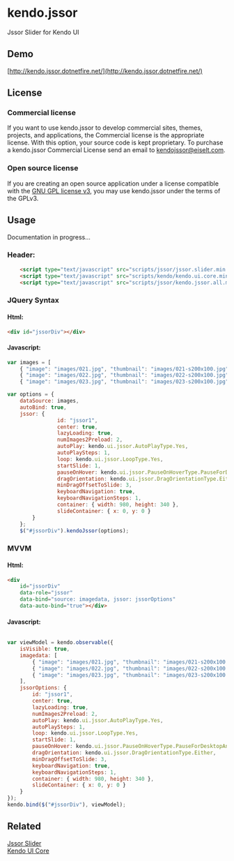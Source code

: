 # kendo.jssor

Jssor Slider for Kendo UI

## Demo
[http://kendo.jssor.dotnetfire.net/](http://kendo.jssor.dotnetfire.net/)

## License

### Commercial license

If you want to use kendo.jssor to develop commercial sites, themes, projects, and applications, the Commercial license is the appropriate license. With this option, your source code is kept proprietary. To purchase a kendo.jssor Commercial License send an email to [kendojssor@eiselt.com](mailto:kendojssor@eiselt.com).

### Open source license

If you are creating an open source application under a license compatible with the [GNU GPL license v3](https://www.gnu.org/licenses/gpl-3.0.html), you may use kendo.jssor under the terms of the GPLv3.

## Usage
Documentation in progress...

### Header:
``` html
    <script type="text/javascript" src="scripts/jssor/jssor.slider.min.js"></script>
    <script type="text/javascript" src="scripts/kendo/kendo.ui.core.min.js"></script>
    <script type="text/javascript" src="scripts/jssor/kendo.jssor.all.min.js"></script>
```

### JQuery Syntax
#### Html:
``` html
<div id="jssorDiv"></div>
```
#### Javascript:
``` js
var images = [ 
    { "image": "images/021.jpg", "thumbnail": "images/021-s200x100.jpg", "caption": "Image 021", "description": "Image 021 description" },
    { "image": "images/022.jpg", "thumbnail": "images/022-s200x100.jpg", "caption": "Image 022", "description": "Image 022 description" },
    { "image": "images/023.jpg", "thumbnail": "images/023-s200x100.jpg", "caption": "Image 023", "description": "Image 023 description" } ];

var options = {
    dataSource: images,
    autoBind: true,
    jssor: {
                id: "jssor1",
                center: true,
                lazyLoading: true,
                numImages2Preload: 2,
                autoPlay: kendo.ui.jssor.AutoPlayType.Yes,
                autoPlaySteps: 1,
                loop: kendo.ui.jssor.LoopType.Yes,
                startSlide: 1,
                pauseOnHover: kendo.ui.jssor.PauseOnHoverType.PauseForDesktopAndTouch,
                dragOrientation: kendo.ui.jssor.DragOrientationType.Either,
                minDragOffsetToSlide: 3,
                keyboardNavigation: true,
                keyboardNavigationSteps: 1,
                container: { width: 980, height: 340 },
                slideContainer: { x: 0, y: 0 }
        }
    };
    $("#jssorDiv").kendoJssor(options);
```
    
### MVVM
#### Html:
``` html
<div
    id="jssorDiv"
    data-role="jssor"
    data-bind="source: imagedata, jssor: jssorOptions"
    data-auto-bind="true"></div>
```
#### Javascript:
``` js

var viewModel = kendo.observable({
    isVisible: true,
    imagedata: [ 
        { "image": "images/021.jpg", "thumbnail": "images/021-s200x100.jpg", "caption": "Image 021", "description": "Image 021 description" },
        { "image": "images/022.jpg", "thumbnail": "images/022-s200x100.jpg", "caption": "Image 022", "description": "Image 022 description" },
        { "image": "images/023.jpg", "thumbnail": "images/023-s200x100.jpg", "caption": "Image 023", "description": "Image 023 description" }
    ],
    jssorOptions: {
        id: "jssor1",
        center: true,
        lazyLoading: true,
        numImages2Preload: 2,
        autoPlay: kendo.ui.jssor.AutoPlayType.Yes,
        autoPlaySteps: 1,
        loop: kendo.ui.jssor.LoopType.Yes,
        startSlide: 1,
        pauseOnHover: kendo.ui.jssor.PauseOnHoverType.PauseForDesktopAndTouch,
        dragOrientation: kendo.ui.jssor.DragOrientationType.Either,
        minDragOffsetToSlide: 3,
        keyboardNavigation: true,
        keyboardNavigationSteps: 1,
        container: { width: 980, height: 340 },
        slideContainer: { x: 0, y: 0 }
    }
});
kendo.bind($("#jssorDiv"), viewModel);
```

## Related
[Jssor Slider](https://www.jssor.com/)<br/>
[Kendo UI Core](https://github.com/telerik/kendo-ui-core)

